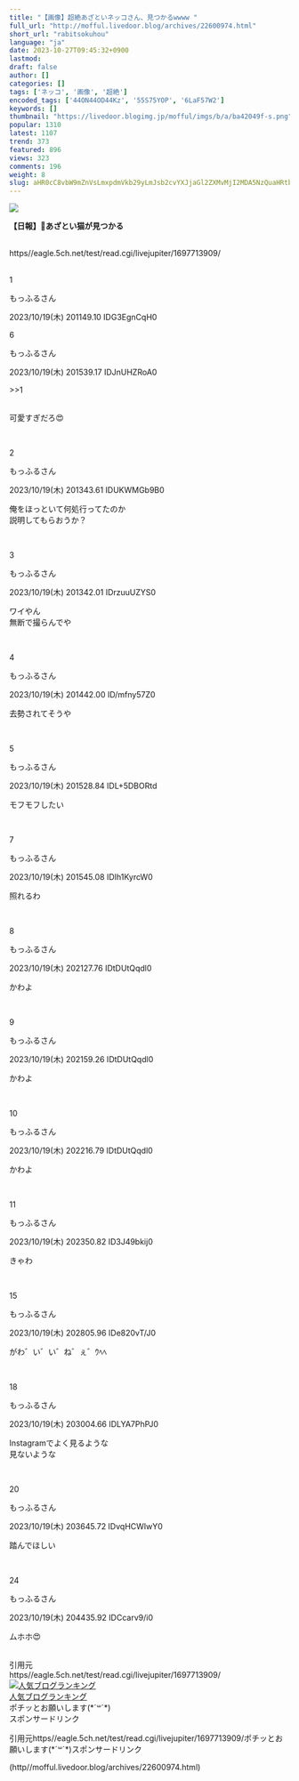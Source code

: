 ```yaml
---
title: "【画像】超絶あざといネッコさん、見つかるwwww "
full_url: "http://mofful.livedoor.blog/archives/22600974.html"
short_url: "rabitsokuhou"
language: "ja"
date: 2023-10-27T09:45:32+0900
lastmod: 
draft: false
author: []
categories: []
tags: ['ネッコ', '画像', '超絶']
encoded_tags: ['44ON44OD44Kz', '55S75YOP', '6LaF57W2']
keywords: []
thumbnail: "https://livedoor.blogimg.jp/mofful/imgs/b/a/ba42049f-s.png"
popular: 1310
latest: 1107
trend: 373
featured: 896
views: 323
comments: 196
weight: 8
slug: aHR0cC8vbW9mZnVsLmxpdmVkb29yLmJsb2cvYXJjaGl2ZXMvMjI2MDA5NzQuaHRtbA==
---
```


![](https://livedoor.blogimg.jp/mofful/imgs/b/a/ba42049f-s.png)

<div><p><b><p>【日報】🐩あざとい猫が見つかる</p></b><br> https//eagle.5ch.net/test/read.cgi/livejupiter/1697713909/</p><p class='t_h'><br>1 <p>もっふるさん</p> <p> 2023/10/19(木) 201149.10 IDG3EgnCqH0</p></p><p class='t_h t_i'>6 <p>もっふるさん</p> <p> 2023/10/19(木) 201539.17 IDJnUHZRoA0</p></p> <p class='t_b t_i'> <p class='anchor'>>>1</p> <br> 可愛すぎだろ😍 </p><br> <p class='t_h'>2 <p>もっふるさん</p> <p> 2023/10/19(木) 201343.61 IDUKWMGb9B0</p></p> <p class='t_b'> 俺をほっといて何処行ってたのか<br>説明してもらおうか？ </p><br> <p class='t_h'>3 <p>もっふるさん</p> <p> 2023/10/19(木) 201342.01 IDrzuuUZYS0</p></p> <p class='t_b'> ワイやん <br>無断で撮らんでや </p><br> <p class='t_h'>4 <p>もっふるさん</p> <p> 2023/10/19(木) 201442.00 ID/mfny57Z0</p></p> <p class='t_b'> 去勢されてそうや </p><br> <p class='t_h'>5 <p>もっふるさん</p> <p> 2023/10/19(木) 201528.84 IDL+5DBORtd</p></p> <p class='t_b'> モフモフしたい </p><br> <p class='t_h'>7 <p>もっふるさん</p> <p> 2023/10/19(木) 201545.08 IDIh1KyrcW0</p></p> <p class='t_b'> 照れるわ </p><br> <p class='t_h'>8 <p>もっふるさん</p> <p> 2023/10/19(木) 202127.76 IDtDUtQqdl0</p></p> <p class='t_b'> かわよ </p><br> <p class='t_h'>9 <p>もっふるさん</p> <p> 2023/10/19(木) 202159.26 IDtDUtQqdl0</p></p> <p class='t_b'> かわよ </p><br> <p class='t_h'>10 <p>もっふるさん</p> <p> 2023/10/19(木) 202216.79 IDtDUtQqdl0</p></p> <p class='t_b'> かわよ </p><br> <p class='t_h'>11 <p>もっふるさん</p> <p> 2023/10/19(木) 202350.82 ID3J49bkij0</p></p> <p class='t_b'> きゃわ </p><br> <p class='t_h'>15 <p>もっふるさん</p> <p> 2023/10/19(木) 202805.96 IDe820vT/J0</p></p> <p class='t_b'> がわ゛い゛い゛ね゛ぇ゛ｳﾍﾍ </p><br> <p class='t_h'>18 <p>もっふるさん</p> <p> 2023/10/19(木) 203004.66 IDLYA7PhPJ0</p></p> <p class='t_b'> Instagramでよく見るような<br>見ないような </p><br> <p class='t_h'>20 <p>もっふるさん</p> <p> 2023/10/19(木) 203645.72 IDvqHCWIwY0</p></p> <p class='t_b'> 踏んでほしい </p><br> <p class='t_h'>24 <p>もっふるさん</p> <p> 2023/10/19(木) 204435.92 IDCcarv9/i0</p></p> <p class='t_b'> ムホホ😍 </p><br> 引用元<br>https//eagle.5ch.net/test/read.cgi/livejupiter/1697713909/<br><a href='//blog.with2.net/link/?2036932'><img title='人気ブログランキング' src='https//blog.with2.net/img/banner/banner_21.gif'></a><br><a href='//blog.with2.net/link/?2036932'>人気ブログランキング</a><br>ポチッとお願いします(*´꒳`*)<br>スポンサードリンク<br><img alt='' src='https//www11.a8.net/0.gif?a8mat=3BDUGQ+4RHMA+2HOM+BS629' height='1' width='1' border='0'> <p>引用元https//eagle.5ch.net/test/read.cgi/livejupiter/1697713909/ポチッとお願いします(*´꒳`*)スポンサードリンク</p></div>

(http//mofful.livedoor.blog/archives/22600974.html)
